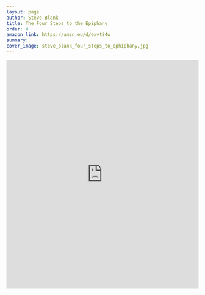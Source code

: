 ```yaml
---
layout: page
author: Steve Blank
title: The Four Steps to the Epiphany
order: 4
amazon_link: https://amzn.eu/d/exvt84w
summary: 
cover_image: steve_blank_four_steps_to_ephiphany.jpg
---
```


<iframe type="text/html" sandbox="allow-scripts allow-same-origin allow-popups" width="100%" height="600px" frameborder="0" allowfullscreen style="max-width:100%" src="https://lesen.amazon.de/kp/card?asin=B084RG9Q2B&preview=inline&linkCode=kpe&ref_=cm_sw_r_kb_dp_9YBR1S86CBSPBDQF4BGJ" ></iframe>